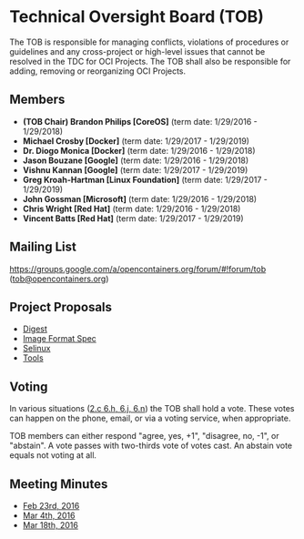 # Technical Oversight Board (TOB)

The TOB is responsible for managing conflicts, violations of procedures or guidelines and any cross-project or high-level issues that cannot be resolved in the TDC for OCI Projects. The TOB shall also be responsible for adding, removing or reorganizing OCI Projects. 

## Members

* **(TOB Chair) Brandon Philips [CoreOS]** (term date: 1/29/2016 - 1/29/2018)
* **Michael Crosby [Docker]** (term date: 1/29/2017 - 1/29/2019)
* **Dr. Diogo Monica [Docker]** (term date: 1/29/2016 - 1/29/2018)
* **Jason Bouzane [Google]** (term date: 1/29/2016 - 1/29/2018)
* **Vishnu Kannan [Google]** (term date: 1/29/2017 - 1/29/2019)
* **Greg Kroah-Hartman [Linux Foundation]** (term date: 1/29/2017 - 1/29/2019)
* **John Gossman [Microsoft]** (term date: 1/29/2016 - 1/29/2018)
* **Chris Wright [Red Hat]** (term date: 1/29/2016 - 1/29/2018)
* **Vincent Batts [Red Hat]** (term date: 1/29/2017 - 1/29/2019)

## Mailing List

https://groups.google.com/a/opencontainers.org/forum/#!forum/tob (tob@opencontainers.org)

## Project Proposals

* [Digest](https://github.com/opencontainers/tob/blob/master/proposals/digest.md)
* [Image Format Spec](https://github.com/opencontainers/tob/tree/master/proposals/image-format)
* [Selinux](https://github.com/opencontainers/tob/blob/master/proposals/selinux.md)
* [Tools](https://github.com/opencontainers/tob/blob/master/proposals/tools.md)

## Voting

In various situations ([2.c 6.h, 6.j, 6.n](https://www.opencontainers.org/governance)) the TOB shall hold a vote. These votes can happen on the phone, email, or via a voting service, when appropriate.

TOB members can either respond "agree, yes, +1", "disagree, no, -1", or "abstain". A vote passes with two-thirds vote of votes cast. An abstain vote equals not voting at all.

## Meeting Minutes

* [Feb 23rd, 2016](https://docs.google.com/presentation/d/1thxH4PVmHZO3kWrrLL6H1jAhL4r31Zy8xn8wg1LCmjY/edit#slide=id.p3)
* [Mar 4th, 2016](https://docs.google.com/presentation/d/1sHnTyM5S9IGt4jmdlI2D6dzl_8EBSIaRD0oNvmu7ILQ/edit?ts=56d86a8b#slide=id.p3)
* [Mar 18th, 2016](https://docs.google.com/presentation/d/1tANha5hGnOiMh7DAfVhJ5fNwFLXd0iAqrYLGmPZu94I/edit#slide=id.g11f2d5d0f8_4_4)
